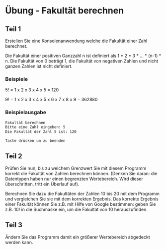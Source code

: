 # Übung - Fakultät berechnen

## Teil 1

Erstellen Sie eine Konsolenanwendung welche die Fakultät einer Zahl berechnet.

Die Fakultät einer positiven Ganzzahl n ist definiert als 1 * 2 * 3 * … * (n-1) * n. Die Fakultät von 0 beträgt 1, die Fakultät von negativen Zahlen und nicht ganzen Zahlen ist nicht definiert.

### Beispiele

5! = 1 x 2 x 3 x 4 x 5 = 120

9! = 1 x 2 x 3 x 4 x 5 x 6 x 7 x 8 x 9 = 362880

### Beispielausgabe

```bash
Fakultät berechnen
Bitte eine Zahl eingeben: 5
Die Fakultät der Zahl 5 ist: 120

Taste drücken um zu beenden
```

## Teil 2

Prüfen Sie nun, bis zu welchem Grenzwert Sie mit diesem Programm korrekt die Fakultät von Zahlen berechnen können. (Denken Sie daran: die Datentypen haben nur einen begrenzten Wertebereich. Wird dieser überschritten, tritt ein Überlauf auf).

Berechnen Sie dazu die Fakultäten der Zahlen 10 bis 20 mit dem Programm und vergleichen Sie sie mit dem korrekten Ergebnis. Das korrekte Ergebnis einer Fakultät können Sie z.B. mit Hilfe von Google bestimmen: geben Sie z.B. 10! in die Suchmaske ein, um die Fakultät von 10 herauszufinden.

## Teil 3

Ändern Sie das Programm damit ein größerer Wertebereich abgedeckt werden kann.

